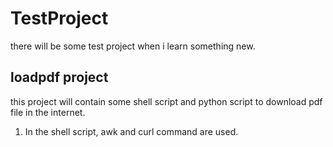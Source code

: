 # TestProject
there will be some test project when i learn something new. 
## loadpdf project
this project will contain some shell script and python script to download pdf file in the internet.
1. In the shell script, awk and curl command are used.

